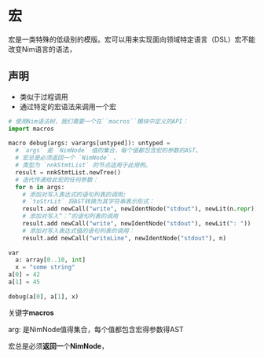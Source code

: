 # 宏

宏是一类特殊的低级别的模版。宏可以用来实现面向领域特定语言（DSL）宏不能改变Nim语言的语法，

## 声明

- 类似于过程调用
- 通过特定的宏语法来调用一个宏

```python
# 使用Nim语法树，我们需要一个在``macros``模块中定义的API：
import macros
 
macro debug(args: varargs[untyped]): untyped =
  # `args` 是 `NimNode` 值的集合，每个值都包含宏的参数的AST。
  # 宏总是必须返回一个 `NimNode` 。
  # 类型为 `nnkStmtList` 的节点适用于此用例。
  result = nnkStmtList.newTree()
  # 迭代传递给此宏的任何参数：
  for n in args:
    # 添加对写入表达式的语句列表的调用;
    # `toStrLit` 将AST转换为其字符串表示形式：
    result.add newCall("write", newIdentNode("stdout"), newLit(n.repr))
    # 添加对写入“：”的语句列表的调用
    result.add newCall("write", newIdentNode("stdout"), newLit(": "))
    # 添加对写入表达式值的语句列表的调用：
    result.add newCall("writeLine", newIdentNode("stdout"), n)
 
var
  a: array[0..10, int]
  x = "some string"
a[0] = 42
a[1] = 45
 
debug(a[0], a[1], x)
```

关键字**macros**

arg: 是NimNode值得集合，每个值都包含宏得参数得AST

宏总是必须**返回一**个**NimNode**，

